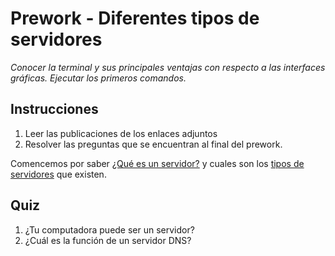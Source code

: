 # Prework - Diferentes tipos de servidores

*Conocer la terminal y sus principales ventajas con respecto a las interfaces gráficas. Ejecutar los primeros comandos.*

## Instrucciones

1. Leer las publicaciones de los enlaces adjuntos
2. Resolver las preguntas que se encuentran al final del prework.

Comencemos por saber
[¿Qué es un servidor?](https://www.ionos.mx/digitalguide/servidores/know-how/que-es-un-servidor-un-concepto-dos-definiciones/) y cuales son los [tipos de servidores](https://www.ionos.mx/digitalguide/servidores/know-how/que-es-un-servidor-un-concepto-dos-definiciones/) que existen.


## Quiz

1. ¿Tu computadora puede ser un servidor?
2. ¿Cuál es la función de un servidor DNS?
